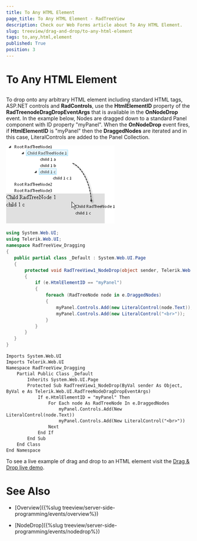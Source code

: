 ```yaml
---
title: To Any HTML Element
page_title: To Any HTML Element - RadTreeView
description: Check our Web Forms article about To Any HTML Element.
slug: treeview/drag-and-drop/to-any-html-element
tags: to,any,html,element
published: True
position: 3
---
```


# To Any HTML Element



## 

To drop onto any arbitrary HTML element including standard HTML tags, ASP.NET controls and **RadControls**, use the **HtmlElementID** property of the **RadTreenodeDragDropEventArgs** that is available in the **OnNodeDrop** event. In the example below, Nodes are dragged down to a standard Panel component with ID property "myPanel". When the **OnNodeDrop** event fires, if **HtmlElementID** is "myPanel" then the **DraggedNodes** are iterated and in this case, LiteralControls are added to the Panel Collection.

![RadTreeView Drag and Drop to HTML](images/treeview_draganddroptohtmlelementspng.png)



````C#
using System.Web.UI;
using Telerik.Web.UI;
namespace RadTreeView_Dragging
{
   public partial class _Default : System.Web.UI.Page
   {
       protected void RadTreeView1_NodeDrop(object sender, Telerik.Web.UI.RadTreeNodeDragDropEventArgs e)
       {
           if (e.HtmlElementID == "myPanel")
           {
               foreach (RadTreeNode node in e.DraggedNodes)
               {
                   myPanel.Controls.Add(new LiteralControl(node.Text));
                   myPanel.Controls.Add(new LiteralControl("<br>"));
               }
           }
       }
   }
}      
````
````VB.NET
Imports System.Web.UI
Imports Telerik.Web.UI
Namespace RadTreeView_Dragging
    Partial Public Class _Default
        Inherits System.Web.UI.Page
        Protected Sub RadTreeView1_NodeDrop(ByVal sender As Object, ByVal e As Telerik.Web.UI.RadTreeNodeDragDropEventArgs)
            If e.HtmlElementID = "myPanel" Then
                For Each node As RadTreeNode In e.DraggedNodes
                    myPanel.Controls.Add(New LiteralControl(node.Text))
                    myPanel.Controls.Add(New LiteralControl("<br>"))
                Next
            End If
        End Sub
    End Class
End Namespace
````


To see a live example of drag and drop to an HTML element visit the [Drag & Drop live demo](https://demos.telerik.com/aspnet-ajax/TreeView/Examples/Functionality/DragAndDropNodes/DefaultCS.aspx).

# See Also

 * [Overview]({%slug treeview/server-side-programming/events/overview%})

 * [NodeDrop]({%slug treeview/server-side-programming/events/nodedrop%})
